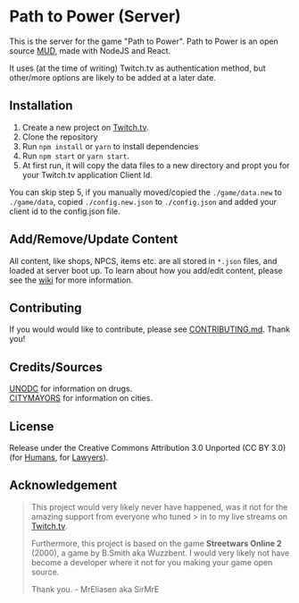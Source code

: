 # Path to Power (Server)

This is the server for the game "Path to Power". Path to Power is an open source [MUD](https://en.wikipedia.org/wiki/MUD), made with NodeJS and React.

It uses (at the time of writing) Twitch.tv as authentication method, but other/more options are likely to be added at a later date.

## Installation

1. Create a new project on [Twitch.tv](https://dev.twitch.tv).
2. Clone the repository
3. Run `npm install` or `yarn` to install dependencies
4. Run `npm start` or `yarn start`. 
5. At first run, it will copy the data files to a new directory and propt you for your Twitch.tv application Client Id.

You can skip step 5, if you manually moved/copied the `./game/data.new` to `./game/data`, copied  `./config.new.json` to `./config.json` and added your client id to the config.json file.

## Add/Remove/Update Content

All content, like shops, NPCS, items etc. are all stored in `*.json` files, and loaded at server boot up.
To learn about how you add/edit content, please see the [wiki](https://github.com/MrEliasen/path-to-power-server/wiki) for more information.

## Contributing

If you would would like to contribute, please see [CONTRIBUTING.md](https://github.com/MrEliasen/path-to-power-server/blob/master/.github/CONTRIBUTING.md). Thank you!

## Credits/Sources

[UNODC](https://stats.unodc.org/) for information on drugs.    
[CITYMAYORS](http://www.citymayors.com/statistics/largest-cities-population-125.html) for information on cities.

## License

Release under the Creative Commons Attribution 3.0 Unported (CC BY 3.0) (for [Humans](https://creativecommons.org/licenses/by/3.0/), for [Lawyers](https://github.com/MrEliasen/path-to-power-server/blob/master/LICENSE.md)).

## Acknowledgement

> This project would very likely never have happened, was it not for the amazing support from everyone who tuned > in to my live streams on [Twitch.tv](https://twitch.tv/sirmre).
> 
> Furthermore, this project is based on the game **Streetwars Online 2** (2000), a game by B.Smith aka Wuzzbent.
> I would very likely not have become a developer where it not for you making your game open source.
>  
> Thank you. - MrEliasen aka SirMrE
